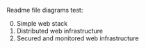 Readme file diagrams test:

0. Simple web stack
1. Distributed web infrastructure
2. Secured and monitored web infrastructure
